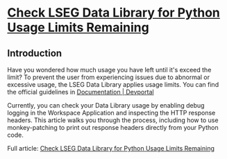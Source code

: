 # [Check LSEG Data Library for Python Usage Limits Remaining](https://developers.lseg.com/en/article-catalog/article/check-lseg-data-library-for-python-usage-limits-remaining)
 
## Introduction
Have you wondered how much usage you have left until it's exceed the limit? To prevent the user from experiencing issues due to abnormal or excessive usage, the LSEG Data Library applies usage limits. You can find the official guidelines in [Documentation | Devportal](https://developers.lseg.com/en/api-catalog/lseg-data-platform/lseg-data-library-for-python/documentation)

Currently, you can check your Data Library usage by enabling debug logging in the Workspace Application and inspecting the HTTP response headers. This article walks you through the process, including how to use monkey-patching to print out response headers directly from your Python code.

Full article: [Check LSEG Data Library for Python Usage Limits Remaining](https://developers.lseg.com/en/article-catalog/article/check-lseg-data-library-for-python-usage-limits-remaining)
